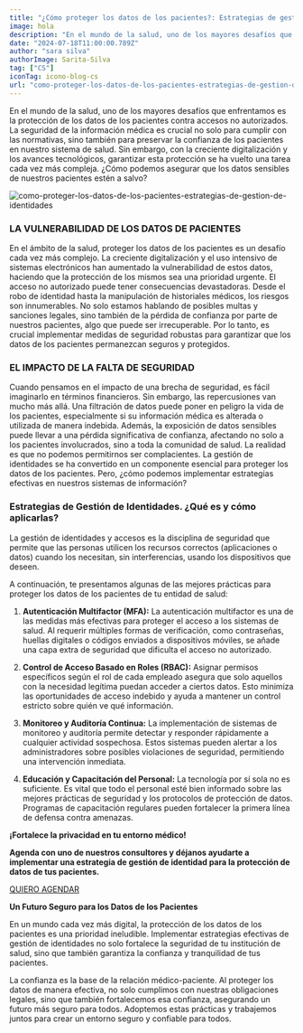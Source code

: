 ```yaml
---
title: "¿Cómo proteger los datos de los pacientes?: Estrategias de gestión de identidades"
image: hola
description: "En el mundo de la salud, uno de los mayores desafíos que enfrentamos es la protección de los datos de los pacientes contra accesos no autorizados."
date: "2024-07-18T11:00:00.789Z"
author: "sara silva"
authorImage: Sarita-Silva
tag: ["CS"]
iconTag: icono-blog-cs
url: "como-proteger-los-datos-de-los-pacientes-estrategias-de-gestion-de-identidades"
---
```


En el mundo de la salud, uno de los mayores desafíos que enfrentamos es la protección de los datos de los pacientes contra accesos no autorizados. La seguridad de la información médica es crucial no solo para cumplir con las normativas, sino también para preservar la confianza de los pacientes en nuestro sistema de salud. Sin embargo, con la creciente digitalización y los avances tecnológicos, garantizar esta protección se ha vuelto una tarea cada vez más compleja. ¿Cómo podemos asegurar que los datos sensibles de nuestros pacientes estén a salvo?

![como-proteger-los-datos-de-los-pacientes-estrategias-de-gestion-de-identidades](/image/posts/como-proteger-los-datos-de-los-pacientes-estrategias-de-gestion-de-identidades.webp)

### LA VULNERABILIDAD DE LOS DATOS DE PACIENTES 

En el ámbito de la salud, proteger los datos de los pacientes es un desafío cada vez más complejo. La creciente digitalización y el uso intensivo de sistemas electrónicos han aumentado la vulnerabilidad de estos datos, haciendo que la protección de los mismos sea una prioridad urgente.
El acceso no autorizado puede tener consecuencias devastadoras. Desde el robo de identidad hasta la manipulación de historiales médicos, los riesgos son innumerables. 
No solo estamos hablando de posibles multas y sanciones legales, sino también de la pérdida de confianza por parte de nuestros pacientes, algo que puede ser irrecuperable. Por lo tanto, es crucial implementar medidas de seguridad robustas para garantizar que los datos de los pacientes permanezcan seguros y protegidos.

### EL IMPACTO DE LA FALTA DE SEGURIDAD
Cuando pensamos en el impacto de una brecha de seguridad, es fácil imaginarlo en términos financieros. Sin embargo, las repercusiones van mucho más allá. Una filtración de datos puede poner en peligro la vida de los pacientes, especialmente si su información médica es alterada o utilizada de manera indebida. Además, la exposición de datos sensibles puede llevar a una pérdida significativa de confianza, afectando no solo a los pacientes involucrados, sino a toda la comunidad de salud.
La realidad es que no podemos permitirnos ser complacientes. La gestión de identidades se ha convertido en un componente esencial para proteger los datos de los pacientes. Pero, ¿cómo podemos implementar estrategias efectivas en nuestros sistemas de información?
### Estrategias de Gestión de Identidades. ¿Qué es y cómo aplicarlas?
La gestión de identidades y accesos es la disciplina de seguridad que permite que las personas utilicen los recursos correctos (aplicaciones o datos) cuando los necesitan, sin interferencias, usando los dispositivos que deseen.

A continuación, te presentamos algunas de las mejores prácticas para proteger los datos de los pacientes de tu entidad de salud:
1. **Autenticación Multifactor (MFA):**
La autenticación multifactor es una de las medidas más efectivas para proteger el acceso a los sistemas de salud. Al requerir múltiples formas de verificación, como contraseñas, huellas digitales o códigos enviados a dispositivos móviles, se añade una capa extra de seguridad que dificulta el acceso no autorizado.

2. **Control de Acceso Basado en Roles (RBAC):** 
Asignar permisos específicos según el rol de cada empleado asegura que solo aquellos con la necesidad legítima puedan acceder a ciertos datos. Esto minimiza las oportunidades de acceso indebido y ayuda a mantener un control estricto sobre quién ve qué información.

3. **Monitoreo y Auditoría Continua:** 
La implementación de sistemas de monitoreo y auditoría permite detectar y responder rápidamente a cualquier actividad sospechosa. Estos sistemas pueden alertar a los administradores sobre posibles violaciones de seguridad, permitiendo una intervención inmediata.

4. **Educación y Capacitación del Personal:** 
La tecnología por sí sola no es suficiente. Es vital que todo el personal esté bien informado sobre las mejores prácticas de seguridad y los protocolos de protección de datos. Programas de capacitación regulares pueden fortalecer la primera línea de defensa contra amenazas.

**¡Fortalece la privacidad en tu entorno médico!**

**Agenda con uno de nuestros consultores y déjanos ayudarte a implementar una estrategia de gestión de identidad para la protección de datos de tus pacientes.**

[QUIERO AGENDAR](https://xkale.com/gestion-de-identidades/)

**Un Futuro Seguro para los Datos de los Pacientes**

En un mundo cada vez más digital, la protección de los datos de los pacientes es una prioridad ineludible. Implementar estrategias efectivas de gestión de identidades no solo fortalece la seguridad de tu institución de salud, sino que también garantiza la confianza y tranquilidad de tus pacientes.

La confianza es la base de la relación médico-paciente. Al proteger los datos de manera efectiva, no solo cumplimos con nuestras obligaciones legales, sino que también fortalecemos esa confianza, asegurando un futuro más seguro para todos. Adoptemos estas prácticas y trabajemos juntos para crear un entorno seguro y confiable para todos.
